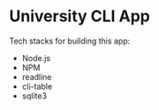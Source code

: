 # University CLI App
Tech stacks for building this app:
- Node.js
- NPM
- readline
- cli-table
- sqlite3